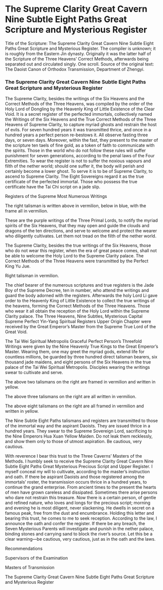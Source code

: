 # The Supreme Clarity Great Cavern Nine Subtle Eight Paths Great Scripture and Mysterious Register

Title of the Scripture: The Supreme Clarity Great Cavern Nine Subtle Eight Paths Great Scripture and Mysterious Register. The compiler is unknown; it is roughly from the Eastern Jin dynasty. Originally it was the latter half of the Scripture of the Three Heavens’ Correct Methods, afterwards being separated out and circulated singly. One scroll. Source of the original text: The Daoist Canon of Orthodox Transmission, Department of Zhengyi.

### The Supreme Clarity Great Cavern Nine Subtle Eight Paths Great Scripture and Mysterious Register

The Supreme Clarity, besides the writings of the Six Heavens and the Correct Methods of the Three Heavens, was compiled by the order of the Holy Lord of Dongling by the Heavenly King of Little Existence of the Clear Void. It is a secret register of the perfected immortals, collectively named the Writings of the Six Heavens and the True Correct Methods of the Three Heavens of Supreme Clarity, to capture myriad ghosts and restrain the host of evils. For seven hundred years it was transmitted thrice, and once in a hundred years a perfect person re-bestows it. All observe fasting three days, or seven days. Moreover, within the fast, they present to the master of the scripture ten taels of fine gold, as a token of faith to communicate with the spirits. Those in the world who do not follow these rules will suffer punishment for seven generations, according to the penal laws of the Four Extremities. To wear the register is not to suffer the noxious vapours and filth of the nether world; should one suffer it, the body will perish and certainly become a lower ghost. To serve it is to be of Supreme Clarity, to ascend to Supreme Clarity. The Eight Sovereigns regard it as the true certificate of the perfected immortal. Those who possess the true certificate have the Tai Chi script on a jade slip.

Registers of the Supreme Most Numerous Writings

The right talisman is written above in vermilion, below in blue, with the frame all in vermilion.

These are the purple writings of the Three Primal Lords, to notify the myriad spirits of the Six Heavens, that they may open and guide the clouds and dragons of the ten directions, and serve to welcome and protect the wearer who diligently cultivates. Let them not tread on the filth of the nether world.

The Supreme Clarity, besides the true writings of the Six Heavens, those who do not wear this register, when the era of great peace comes, shall not be able to welcome the Holy Lord to the Supreme Clarity palace. The Correct Methods of the Three Heavens were transmitted by the Perfect King Yu Jue.

Right talisman in vermilion.

The chief bearer of the numerous scriptures and true registers is the Jade Boy of the Supreme Decree, ten in number, who attend the writings and guard the body adorned with the registers. Afterwards the holy Lord Li gave order to the Heavenly King of Little Existence to collect the true writings of the heavens, forming the Correct Methods of the Three Heavens. Those who wear it all obtain the reception of the Holy Lord within the Supreme Clarity palace. The Three Heavens, Nine Subtles, Mysterious Capital Supreme Perfect Yin-Yang Spiritual Registers Upper Origin Chapter were received by the Great Emperor’s Master from the Supreme True Lord of the Great Void.

The Tai Wei Spiritual Metropolis Graceful Perfect Person’s Threefold Writings were given by the Nine Heavenly True Kings to the Great Emperor’s Master. Wearing them, one may greet the myriad gods, extend life for countless millions, be guarded by three hundred direct talisman bearers, six thousand jade maidens, and eight persons of the Six Heavens in the true palace of the Tai Wei Spiritual Metropolis. Disciples wearing the writings swear to cultivate and serve.

The above two talismans on the right are framed in vermilion and written in yellow.

The above three talismans on the right are all written in vermilion.

The above eight talismans on the right are all framed in vermilion and written in yellow.

The Nine Subtle Eight Paths talismans and registers are transmitted to those of the immortal way and the aspirant Daoists. They are issued thrice in a hundred years. They swear to the Supreme Sovereign Lord, sacrificing to the Nine Emperors Hua Xuan Yellow Maiden. Do not leak them recklessly, and show them only to those of utmost aspiration. Be cautious, very cautious.

With reverence I bear this trust to the Three Caverns’ Masters of the Methods. I humbly seek to receive the Supreme Clarity Great Cavern Nine Subtle Eight Paths Great Mysterious Precious Script and Upper Register. I myself conceal my will to cultivate, according to the master’s instruction and oath. If there be aspirant Daoists and those registered among the immortals’ roster, the transmission occurs thrice in a hundred years, to continue the grand enterprise. From ancient times to the present the hearts of men have grown careless and dissipated. Sometimes there arise persons who dare not restrain this treasure. Now there is a certain person, of gentle and refined nature, who loves and longs for the precious script; morning and evening he is most diligent, never slackening. He dwells in secret on a famous peak, free from the dust and encumbrance. Holding this letter and bearing this trust, he comes to me to seek reception. According to the law, I announce the oath and confer the register. If there be any breach, the Seven Mysterious Parents will investigate and punish in the nether palace, binding stones and carrying sand to block the river’s source. Let this be a clear warning—be cautious, very cautious, just as in the oath and the laws.

Recommendations

Supervisors of the Examination

Masters of Transmission

The Supreme Clarity Great Cavern Nine Subtle Eight Paths Great Scripture and Mysterious Register
